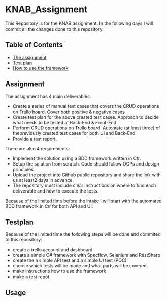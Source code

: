 # KNAB_Assignment
This Repository is for the KNAB assignment.
In the following days I will commit all the changes done to this repository.

## Table of Contents
- [The assignment](#Assignment)
- [Test plan](#Testplan)
- [How to use the framework](#Usage)

## Assignment
The assignment has 4 main deliverables:
-   Create a series of manual test cases that covers the CRUD operations on Trello board. Cover both positive & negative cases
-   Create test plan for the above created test cases. Approach to decide what needs to be tested at Back-End & Front-End
-   Perform CRUD operations on Trello board. Automate (at least three) of thepreviously created test cases for both UI and Back-End.
-   Provide a test report.

There are also 4 requirements:
-   Implement the solution using a BDD framework written in C#.
-   Setup the solution from scratch. Code should follow OOPs and design principles.
-   Upload the project into Github public repository and share the link with us at least2 days in advance.
-   The repository must include clear instructions on where to find each deliverable and how to execute the tests.

Because of the limited time before the intake I will start with the automated BDD framework in C# for both API and UI.


## Testplan
Because of the limited time the following steps will be done and commited to this repository:
- create a trello account and dashboard
- create a simple C# framework with Specflow, Selenium and RestSharp
- create the a simple API test and a simple UI test (POC)
- choose which tests will be made and what parts will be covered.
- make instructions how to use the framework
- make a test repot

## Usage


